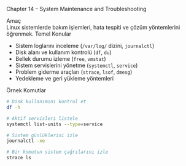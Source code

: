 Chapter 14 – System Maintenance and Troubleshooting

Amaç  
Linux sistemlerde bakım işlemleri, hata tespiti ve çözüm yöntemlerini öğrenmek.
 Temel Konular

- Sistem loglarını inceleme (`/var/log/` dizini, `journalctl`)  
- Disk alanı ve kullanım kontrolü (`df`, `du`)  
- Bellek durumu izleme (`free`, `vmstat`)  
- Sistem servislerini yönetme (`systemctl`, `service`)  
- Problem giderme araçları (`strace`, `lsof`, `dmesg`)  
- Yedekleme ve geri yükleme yöntemleri  

 Örnek Komutlar

```bash
# Disk kullanımını kontrol et
df -h

# Aktif servisleri listele
systemctl list-units --type=service

# Sistem günlüklerini izle
journalctl -xe

# Bir komutun sistem çağrılarını izle
strace ls
